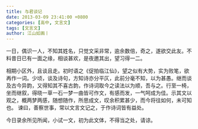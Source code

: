 ```yaml
---
title: 与君谈记
date: 2013-03-09 23:41:00 +0800
categories: [高中, 文言文]
tags: [文言文]
author: 江山如画丨
---
```


一日，偶识一人，不知其姓名，只觉文采非常，逾余数倍，奇之，遂欲交此友。不料昔日已有一面之缘，相谈甚欢，是夜邀其出，望习得一二。

相期小区外，且谈且走。初时语之《促拍临江仙》，望之似有大势，实为败笔，欲再作一词。少顷，谈及诗句，方知诗亦分平仄，此前分毫不知，以为甚愚。继而谈及古今异韵，又得知其不喜古韵，作诗词取今之读法以为顺，吾与之。行至一椅，坐而继叙，得晓一草一石一梦一曲皆可作文，有感而发，一气呵成为佳。示其文以观之，概两梦两感，随想随作，所思成文，叹余积累甚少，而今将往如何，未可知也。 谏曰，善察世事，常以文言文记之，于作诗词皆有益处。

今日录余所见所闻，小试一文，初为此文体，不得当之处，请谅。